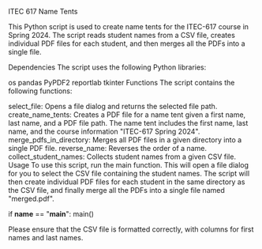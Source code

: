 ITEC 617 Name Tents

This Python script is used to create name tents for the ITEC-617 course in Spring 2024. The script reads student names from a CSV file, creates individual PDF files for each student, and then merges all the PDFs into a single file.

Dependencies
The script uses the following Python libraries:

os
pandas
PyPDF2
reportlab
tkinter
Functions
The script contains the following functions:

select_file: Opens a file dialog and returns the selected file path.
create_name_tents: Creates a PDF file for a name tent given a first name, last name, and a PDF file path. The name tent includes the first name, last name, and the course information "ITEC-617 Spring 2024".
merge_pdfs_in_directory: Merges all PDF files in a given directory into a single PDF file.
reverse_name: Reverses the order of a name.
collect_student_names: Collects student names from a given CSV file.
Usage
To use this script, run the main function. This will open a file dialog for you to select the CSV file containing the student names. The script will then create individual PDF files for each student in the same directory as the CSV file, and finally merge all the PDFs into a single file named "merged.pdf".

if __name__ == "__main__":
    main()

Please ensure that the CSV file is formatted correctly, with columns for first names and last names.
